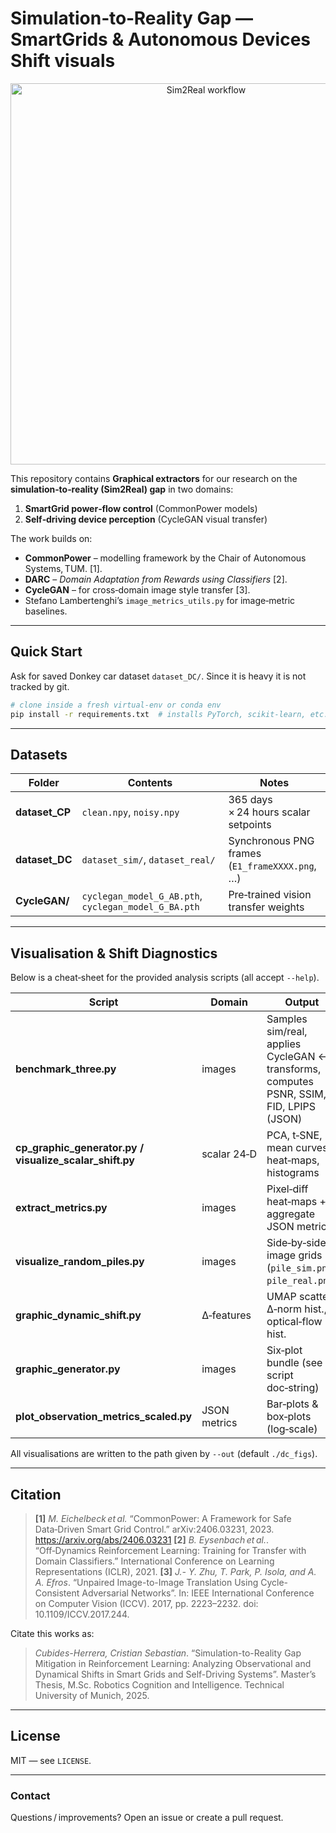 # Simulation‑to‑Reality Gap — SmartGrids & Autonomous Devices Shift visuals

<p align="center">
  <img src="docs/dc_figs/sim2real_smartgrid.png" alt="Sim2Real workflow" width="610"/>
</p>

This repository contains **Graphical extractors** for our research on the **simulation‑to‑reality (Sim2Real) gap** in two domains:

1. **SmartGrid power‑flow control** (CommonPower models)
2. **Self‑driving device perception** (CycleGAN visual transfer)

The work builds on:

* **CommonPower** – modelling framework by the Chair of Autonomous Systems, TUM. \[1].
* **DARC** – *Domain Adaptation from Rewards using Classifiers* \[2].
* **CycleGAN** – for cross‑domain image style transfer \[3].
* Stefano Lambertenghi’s `image_metrics_utils.py` for image‑metric baselines.

---

## Quick Start
Ask for saved Donkey car dataset `dataset_DC/`. Since it is heavy it is not tracked by git.

```bash
# clone inside a fresh virtual‑env or conda env
pip install -r requirements.txt  # installs PyTorch, scikit‑learn, etc.
```

---

## Datasets

| Folder          | Contents                                             | Notes                                          |
| --------------- | ---------------------------------------------------- | ---------------------------------------------- |
| **dataset\_CP** | `clean.npy`, `noisy.npy`                             | 365 days × 24 hours scalar setpoints           |
| **dataset\_DC** | `dataset_sim/`, `dataset_real/`                      | Synchronous PNG frames (`E1_frameXXXX.png`, …) |
| **CycleGAN/**   | `cyclegan_model_G_AB.pth`, `cyclegan_model_G_BA.pth` | Pre‑trained vision transfer weights            |

---

## Visualisation & Shift Diagnostics

Below is a cheat‑sheet for the provided analysis scripts (all accept `‑‑help`).

| Script                                                      | Domain       | Output                                                                                  |
| ----------------------------------------------------------- | ------------ | --------------------------------------------------------------------------------------- |
| **benchmark\_three.py**                                     | images       | Samples sim/real, applies CycleGAN ↔ transforms, computes PSNR, SSIM, FID, LPIPS (JSON) |
| **cp\_graphic\_generator.py / visualize\_scalar\_shift.py** | scalar 24‑D  | PCA, t‑SNE, mean curves, heat‑maps, histograms                                          |
| **extract\_metrics.py**                                     | images       | Pixel‑diff heat‑maps + aggregate JSON metrics                                           |
| **visualize\_random\_piles.py**                             | images       | Side‑by‑side image grids (`pile_sim.png`, `pile_real.png`)                              |
| **graphic\_dynamic\_shift.py**                              | Δ‑features   | UMAP scatter, Δ‑norm hist., optical‑flow hist.                                          |
| **graphic\_generator.py**                                   | images       | Six‑plot bundle (see script doc‑string)                                                 |
| **plot\_observation\_metrics\_scaled.py**                   | JSON metrics | Bar‑plots & box‑plots (log‑scale)                                                       |

All visualisations are written to the path given by `--out` (default `./dc_figs`).

---

## Citation

> **\[1]** *M. Eichelbeck et al.* “CommonPower: A Framework for Safe Data‑Driven Smart Grid Control.” arXiv:2406.03231, 2023. https://arxiv.org/abs/2406.03231
> **\[2]** *B. Eysenbach et al.*. “Off‑Dynamics Reinforcement Learning: Training for Transfer with Domain Classifiers.” International Conference on Learning Representations (ICLR), 2021.
> **\[3]** *J.- Y. Zhu, T. Park, P. Isola, and A. A. Efros*. “Unpaired Image-to-Image Translation Using Cycle-Consistent Adversarial Networks”. In: IEEE International Conference on Computer Vision (ICCV). 2017, pp. 2223–2232. doi: 10.1109/ICCV.2017.244.

Citate this works as:
> *Cubides-Herrera, Cristian Sebastian*. “Simulation-to-Reality Gap Mitigation in Reinforcement
Learning: Analyzing Observational and Dynamical Shifts in Smart Grids and Self-Driving Systems”. Master’s Thesis, M.Sc. Robotics Cognition and Intelligence. Technical University of Munich, 2025.

---

## License

MIT — see `LICENSE`.

---

### Contact

Questions / improvements? Open an issue or create a pull request.
